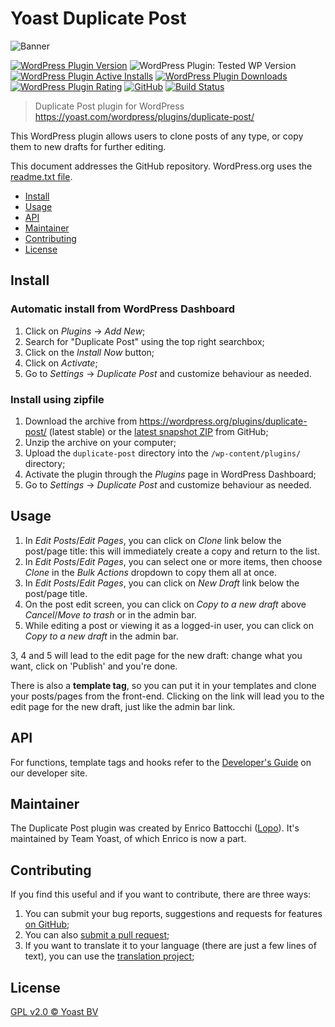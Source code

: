 # Yoast Duplicate Post

![Banner](svn-assets/banner-772x250.png)

[![WordPress Plugin Version](https://img.shields.io/wordpress/plugin/v/duplicate-post.svg)](https://wordpress.org/plugins/duplicate-post/) ![WordPress Plugin: Tested WP Version](https://img.shields.io/wordpress/plugin/tested/duplicate-post.svg) [![WordPress Plugin Active Installs](https://img.shields.io/wordpress/plugin/installs/duplicate-post.svg)](https://wordpress.org/plugins/duplicate-post/advanced/) [![WordPress Plugin Downloads](https://img.shields.io/wordpress/plugin/dt/duplicate-post.svg)](https://wordpress.org/plugins/duplicate-post/advanced/) [![WordPress Plugin Rating](https://img.shields.io/wordpress/plugin/stars/duplicate-post.svg)](https://wordpress.org/support/plugin/duplicate-post/reviews/) [![GitHub](https://img.shields.io/github/license/Yoast/duplicate-post.svg)](https://github.com/Yoast/duplicate-post/blob/future/LICENSE) [![Build Status](https://travis-ci.org/Yoast/duplicate-post.svg?branch=develop)](https://travis-ci.org/Yoast/duplicate-post)

> Duplicate Post plugin for WordPress https://yoast.com/wordpress/plugins/duplicate-post/  

This WordPress plugin allows users to clone posts of any type, or copy them to new drafts for further editing.

This document addresses the GitHub repository. WordPress.org uses the [readme.txt file](readme.txt).

- [Install](#install)
- [Usage](#usage)
- [API](#api)
- [Maintainer](#maintainer)
- [Contributing](#contributing)
- [License](#license)

## Install

### Automatic install from WordPress Dashboard

1. Click on _Plugins_ → _Add New_;
2. Search for "Duplicate Post" using the top right searchbox;
3. Click on the _Install Now_ button;
4. Click on _Activate_;
5. Go to _Settings_ → _Duplicate Post_ and customize behaviour as needed.

### Install using zipfile

1. Download the archive from https://wordpress.org/plugins/duplicate-post/ (latest stable) or the [latest snapshot ZIP](https://github.com/Yoast/duplicate-post/archive/main.zip) from GitHub;
2. Unzip the archive on your computer;
3. Upload the `duplicate-post` directory into the `/wp-content/plugins/` directory;
4. Activate the plugin through the _Plugins_ page in WordPress Dashboard;
5. Go to _Settings_ → _Duplicate Post_ and customize behaviour as needed.

## Usage

1. In _Edit Posts_/_Edit Pages_, you can click on _Clone_ link below the post/page title: this will immediately create a copy and return to the list.
2. In _Edit Posts_/_Edit Pages_, you can select one or more items, then choose _Clone_ in the _Bulk Actions_ dropdown to copy them all at once.
3. In _Edit Posts_/_Edit Pages_, you can click on _New Draft_ link below the post/page title.
4. On the post edit screen, you can click on _Copy to a new draft_ above _Cancel_/_Move to trash_ or in the admin bar. 
5. While editing a post or viewing it as a logged-in user, you can click on _Copy to a new draft_ in the admin bar.

3, 4 and 5 will lead to the edit page for the new draft: change what you want, click on 'Publish' and you're done.

There is also a **template tag**, so you can put it in your templates and clone your posts/pages from the front-end. Clicking on the link will lead you to the edit page for the new draft, just like the admin bar link.

## API

For functions, template tags and hooks refer to the [Developer's Guide](https://developer.yoast.com/duplicate-post/) on our developer site.

##  Maintainer

The Duplicate Post plugin was created by Enrico Battocchi ([Lopo](https://lopo.it)). It's maintained by Team Yoast, of which Enrico is now a part.
  
## Contributing

If you find this useful and if you want to contribute, there are three ways:

   1. You can submit your bug reports, suggestions and requests for features [on GitHub](https://github.com/Yoast/duplicate-post/);
   2. You can also [submit a pull request](https://github.com/Yoast/duplicate-post/pulls); 
   3. If you want to translate it to your language (there are just a few lines of text), you can use the [translation project](https://translate.wordpress.org/projects/wp-plugins/duplicate-post);
  
## License

[GPL v2.0 © Yoast BV](LICENSE)
